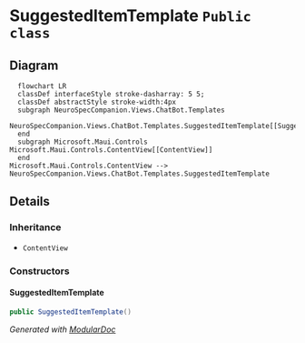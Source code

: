 # SuggestedItemTemplate `Public class`

## Diagram
```mermaid
  flowchart LR
  classDef interfaceStyle stroke-dasharray: 5 5;
  classDef abstractStyle stroke-width:4px
  subgraph NeuroSpecCompanion.Views.ChatBot.Templates
  NeuroSpecCompanion.Views.ChatBot.Templates.SuggestedItemTemplate[[SuggestedItemTemplate]]
  end
  subgraph Microsoft.Maui.Controls
Microsoft.Maui.Controls.ContentView[[ContentView]]
  end
Microsoft.Maui.Controls.ContentView --> NeuroSpecCompanion.Views.ChatBot.Templates.SuggestedItemTemplate
```

## Details
### Inheritance
 - `ContentView`

### Constructors
#### SuggestedItemTemplate
```csharp
public SuggestedItemTemplate()
```

*Generated with* [*ModularDoc*](https://github.com/hailstorm75/ModularDoc)
